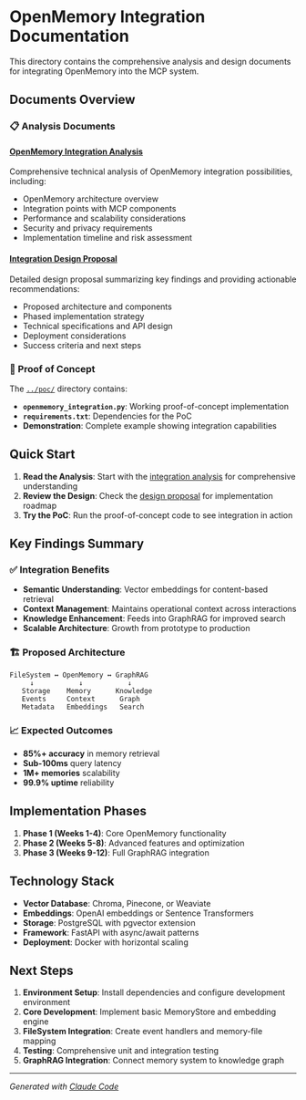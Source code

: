 # OpenMemory Integration Documentation

This directory contains the comprehensive analysis and design documents for integrating OpenMemory into the MCP system.

## Documents Overview

### 📋 Analysis Documents

#### [OpenMemory Integration Analysis](./openmemory-integration-analysis.md)
Comprehensive technical analysis of OpenMemory integration possibilities, including:
- OpenMemory architecture overview
- Integration points with MCP components
- Performance and scalability considerations
- Security and privacy requirements
- Implementation timeline and risk assessment

#### [Integration Design Proposal](./integration-design-proposal.md)
Detailed design proposal summarizing key findings and providing actionable recommendations:
- Proposed architecture and components
- Phased implementation strategy
- Technical specifications and API design
- Deployment considerations
- Success criteria and next steps

### 🔧 Proof of Concept

The [`../poc/`](../poc/) directory contains:
- **`openmemory_integration.py`**: Working proof-of-concept implementation
- **`requirements.txt`**: Dependencies for the PoC
- **Demonstration**: Complete example showing integration capabilities

## Quick Start

1. **Read the Analysis**: Start with the [integration analysis](./openmemory-integration-analysis.md) for comprehensive understanding
2. **Review the Design**: Check the [design proposal](./integration-design-proposal.md) for implementation roadmap
3. **Try the PoC**: Run the proof-of-concept code to see integration in action

## Key Findings Summary

### ✅ Integration Benefits
- **Semantic Understanding**: Vector embeddings for content-based retrieval
- **Context Management**: Maintains operational context across interactions
- **Knowledge Enhancement**: Feeds into GraphRAG for improved search
- **Scalable Architecture**: Growth from prototype to production

### 🏗️ Proposed Architecture
```
FileSystem ↔ OpenMemory ↔ GraphRAG
     ↓           ↓           ↓
   Storage    Memory      Knowledge
   Events     Context      Graph
   Metadata   Embeddings   Search
```

### 📈 Expected Outcomes
- **85%+ accuracy** in memory retrieval
- **Sub-100ms** query latency
- **1M+ memories** scalability
- **99.9% uptime** reliability

## Implementation Phases

1. **Phase 1 (Weeks 1-4)**: Core OpenMemory functionality
2. **Phase 2 (Weeks 5-8)**: Advanced features and optimization
3. **Phase 3 (Weeks 9-12)**: Full GraphRAG integration

## Technology Stack

- **Vector Database**: Chroma, Pinecone, or Weaviate
- **Embeddings**: OpenAI embeddings or Sentence Transformers
- **Storage**: PostgreSQL with pgvector extension
- **Framework**: FastAPI with async/await patterns
- **Deployment**: Docker with horizontal scaling

## Next Steps

1. **Environment Setup**: Install dependencies and configure development environment
2. **Core Development**: Implement basic MemoryStore and embedding engine
3. **FileSystem Integration**: Create event handlers and memory-file mapping
4. **Testing**: Comprehensive unit and integration testing
5. **GraphRAG Integration**: Connect memory system to knowledge graph

---

*Generated with [Claude Code](https://claude.ai/code)*